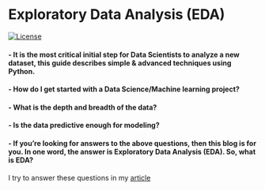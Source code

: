# Exploratory Data Analysis (EDA) 
[![License](https://img.shields.io/badge/License-Apache%202.0-blue.svg)](https://opensource.org/licenses/Apache-2.0)

#### - It is the most critical initial step for Data Scientists to analyze a new dataset, this guide describes simple & advanced techniques using Python.
#### - How do I get started with a Data Science/Machine learning project?
#### - What is the depth and breadth of the data?
#### - Is the data predictive enough for modeling?
#### - If you’re looking for answers to the above questions, then this blog is for you. In one word, the answer is Exploratory Data Analysis (EDA). So, what is EDA?
I try to answer these questions in my [article](https://growingdata.com.au/a-guided-introduction-to-exploratory-data-analysis-eda-using-python/)
